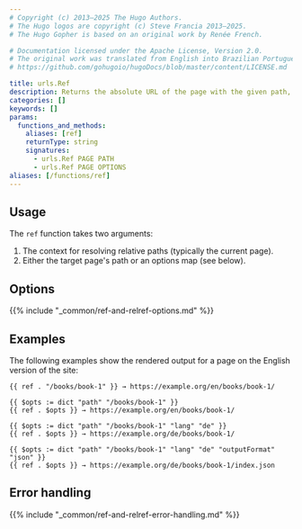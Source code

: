 ```yaml
---
# Copyright (c) 2013–2025 The Hugo Authors.
# The Hugo logos are copyright (c) Steve Francia 2013–2025.
# The Hugo Gopher is based on an original work by Renée French.

# Documentation licensed under the Apache License, Version 2.0.
# The original work was translated from English into Brazilian Portuguese.
# https://github.com/gohugoio/hugoDocs/blob/master/content/LICENSE.md

title: urls.Ref
description: Returns the absolute URL of the page with the given path, language, and output format.
categories: []
keywords: []
params:
  functions_and_methods:
    aliases: [ref]
    returnType: string
    signatures:
      - urls.Ref PAGE PATH
      - urls.Ref PAGE OPTIONS
aliases: [/functions/ref]
---
```


## Usage

The `ref` function takes two arguments:

1. The context for resolving relative paths (typically the current page).
1. Either the target page's path or an options map (see below).

## Options

{{% include "_common/ref-and-relref-options.md" %}}

## Examples

The following examples show the rendered output for a page on the English version of the site:

```go-html-template
{{ ref . "/books/book-1" }} → https://example.org/en/books/book-1/

{{ $opts := dict "path" "/books/book-1" }}
{{ ref . $opts }} → https://example.org/en/books/book-1/

{{ $opts := dict "path" "/books/book-1" "lang" "de" }}
{{ ref . $opts }} → https://example.org/de/books/book-1/

{{ $opts := dict "path" "/books/book-1" "lang" "de" "outputFormat" "json" }}
{{ ref . $opts }} → https://example.org/de/books/book-1/index.json
```

## Error handling

{{% include "_common/ref-and-relref-error-handling.md" %}}
